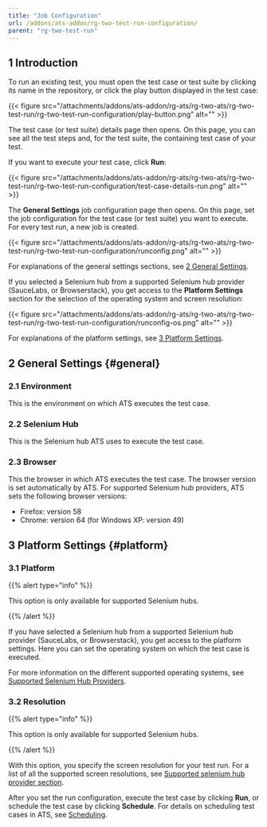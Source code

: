 ```yaml
---
title: "Job Configuration"
url: /addons/ats-addon/rg-two-test-run-configuration/
parent: "rg-two-test-run"
---
```


## 1 Introduction

To run an existing test, you must open the test case or test suite by clicking its name in the repository, or click the play button displayed in the test case:

{{< figure src="/attachments/addons/ats-addon/rg-ats/rg-two-ats/rg-two-test-run/rg-two-test-run-configuration/play-button.png" alt="" >}}

The test case (or test suite) details page then opens. On this page, you can see all the test steps and, for the test suite, the containing test case of your test.

If you want to execute your test case, click **Run**:

{{< figure src="/attachments/addons/ats-addon/rg-ats/rg-two-ats/rg-two-test-run/rg-two-test-run-configuration/test-case-details-run.png" alt="" >}}

The **General Settings** job configuration page then opens. On this page, set the job configuration for the test case (or test suite) you want to execute. For every test run, a new job is created.

{{< figure src="/attachments/addons/ats-addon/rg-ats/rg-two-ats/rg-two-test-run/rg-two-test-run-configuration/runconfig.png" alt="" >}}

For explanations of the general settings sections, see [2 General Settings](#general).

If you selected a Selenium hub from a supported Selenium hub provider (SauceLabs, or Browserstack), you get access to the **Platform Settings** section for the selection of the operating system and screen resolution:

{{< figure src="/attachments/addons/ats-addon/rg-ats/rg-two-ats/rg-two-test-run/rg-two-test-run-configuration/runconfig-os.png" alt="" >}}

For explanations of the platform settings, see [3 Platform Settings](#platform).

## 2 General Settings {#general}

### 2.1 Environment

This is the environment on which ATS executes the test case.

### 2.2 Selenium Hub

This is the Selenium hub ATS uses to execute the test case.

### 2.3 Browser

This the browser in which ATS executes the test case. The browser version is set automatically by ATS. For supported Selenium hub providers, ATS sets the following browser versions:

* Firefox: version 58
* Chrome: version 64 (for Windows XP: version 49)

## 3 Platform Settings {#platform}

### 3.1 Platform

{{% alert type="info" %}}

This option is only available for supported Selenium hubs.

{{% /alert %}}

If you have selected a Selenium hub from a supported Selenium hub provider (SauceLabs, or Browserstack), you get access to the platform settings. Here you can set the operating system on which the test case is executed.

For more information on the different supported operating systems, see [Supported Selenium Hub Providers](/addons/ats-addon/rg-two-supported-selenium-hub-provider/).

### 3.2 Resolution

{{% alert type="info" %}}

This option is only available for supported Selenium hubs.

{{% /alert %}}

With this option, you specify the screen resolution for your test run. For a list of all the supported screen resolutions, see [Supported selenium hub provider section](/addons/ats-addon/rg-two-supported-selenium-hub-provider/).

After you set the run configuration, execute the test case by clicking **Run**, or schedule the test case by clicking **Schedule**. For details on scheduling test cases in ATS, see [Scheduling](/addons/ats-addon/rg-two-schedule/).
